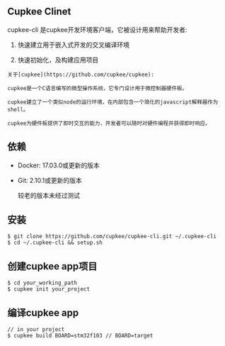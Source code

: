 ## Cupkee Clinet

cupkee-cli 是cupkee开发环境客户端，它被设计用来帮助开发者:

1. 快速建立用于嵌入式开发的交叉编译环境

2. 快速初始化，及构建应用项目

<!-- more -->

```
关于[cupkee](https://github.com/cupkee/cupkee):

cupkee是一个C语言编写的微型操作系统，它专门设计用于微控制器硬件板。

cupkee建立了一个类似node的运行环境，在内部包含一个简化的javascript解释器作为shell。

cupkee为硬件板提供了即时交互的能力，开发者可以随时对硬件编程并获得即时响应。
```

## 依赖

* Docker: 17.03.0或更新的版本
* Git:    2.10.1或更新的版本

    较老的版本未经过测试

## 安装

```
$ git clone https://github.com/cupkee/cupkee-cli.git ~/.cupkee-cli
$ cd ~/.cupkee-cli && setup.sh
```

## 创建cupkee app项目

```
$ cd your_working_path
$ cupkee init your_project
```

## 编译cupkee app

```
// in your project
$ cupkee build BOARD=stm32f103 // BOARD=target
```

